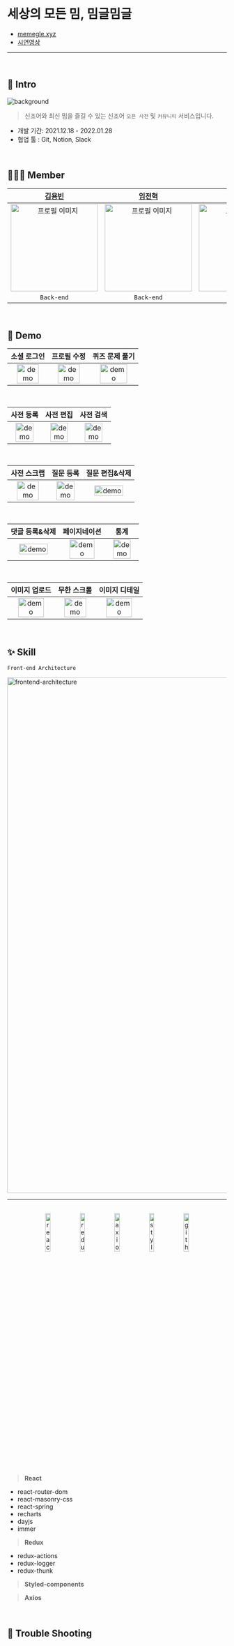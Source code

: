 <br/>

# 세상의 모든 밈, 밈글밈글

- [memegle.xyz](https://memegle.xyz)
- [시연영상](https://www.youtube.com/watch?v=0FW30mV3Jgs)

---

<br/>

## 📖 Intro

![background](https://user-images.githubusercontent.com/91620721/152671234-46fc9c36-96e2-4157-a708-30a9924e15ec.jpeg)

> 신조어와 최신 밈을 즐길 수 있는 신조어 `오픈 사전` 및 `커뮤니티` 서비스입니다.

- 개발 기간: 2021.12.18 - 2022.01.28
- 협업 툴 : Git, Notion, Slack

<br/>

## 👩🏻‍💻 Member

|                                                         [김용빈](https://github.com/Zabee52)                                                          |                                                         [임전혁](https://github.com/yarogono)                                                          |                                                         [정주혜](https://github.com/zubetcha)                                                          |                                                      [이한샘](https://github.com/undriedspring)                                                       |                                                        [이지연](https://github.com/zhiyeonyi)                                                         |                                                                         장세연                                                                         |                                                                        김수은                                                                        |
| :---------------------------------------------------------------------------------------------------------------------------------------------------: | :----------------------------------------------------------------------------------------------------------------------------------------------------: | :----------------------------------------------------------------------------------------------------------------------------------------------------: | :---------------------------------------------------------------------------------------------------------------------------------------------------: | :---------------------------------------------------------------------------------------------------------------------------------------------------: | :----------------------------------------------------------------------------------------------------------------------------------------------------: | :--------------------------------------------------------------------------------------------------------------------------------------------------: |
| <img src="https://user-images.githubusercontent.com/91620721/152671722-dd9026bd-5724-4cec-8b41-1a88fcc0b700.jpeg" alt="프로필 이미지" width="200px"/> | <img src="https://user-images.githubusercontent.com/91620721/152671727-49b95916-0a18-4902-944d-48e635c4ce34.jpeg" alt="프로필 이미지" width="200px" /> | <img src="https://user-images.githubusercontent.com/91620721/152671733-40a74fa3-9cf6-4a03-a164-bcd1534e39fb.jpeg" alt="프로필 이미지" width="200px" /> | <img src="https://user-images.githubusercontent.com/91620721/152671737-f29d8e5c-76fd-482f-a133-32bedf3a4805.png" alt="프로필 이미지" width="200px" /> | <img src="https://user-images.githubusercontent.com/91620721/152671740-bbd22424-7aca-4c89-a861-da87c1a25773.png" alt="프로필 이미지" width="200px" /> | <img width="130px" alt="smileIcon_Yellow" src="https://user-images.githubusercontent.com/91620721/152671752-22f7192c-ff4f-4b10-b718-d62e17eba11b.png"> | <img width="130px" alt="smileIcon_Blue" src="https://user-images.githubusercontent.com/91620721/152671755-da6d5587-0c65-47f8-a699-3f24194665d7.png"> |
|                                                                      `Back-end`                                                                       |                                                                       `Back-end`                                                                       |                                                                      `Front-end`                                                                       |                                                                      `Front-end`                                                                      |                                                                      `Front-end`                                                                      |                                                                       `Designer`                                                                       |                                                                      `Designer`                                                                      |

<br/>

## 🚀 Demo

|                                                                소셜 로그인                                                                 |                                                                프로필 수정                                                                 |                                                               퀴즈 문제 풀기                                                               |
| :----------------------------------------------------------------------------------------------------------------------------------------: | :----------------------------------------------------------------------------------------------------------------------------------------: | :----------------------------------------------------------------------------------------------------------------------------------------: |
| <img src="https://user-images.githubusercontent.com/91620721/152683559-c1c70647-64f5-47d0-8174-77207a2bf7aa.gif" alt="demo" width="80%" /> | <img src="https://user-images.githubusercontent.com/91620721/152683606-e3a51b6f-2563-4810-bb0f-ea91183031b3.gif" alt="demo" width="80%" /> | <img src="https://user-images.githubusercontent.com/91620721/152683731-00dc7083-98f0-4971-8c89-50f8890c3146.gif" alt="demo" width="80%" /> |

<br/>

|                                                                 사전 등록                                                                  |                                                                 사전 편집                                                                  |                                                                 사전 검색                                                                  |
| :----------------------------------------------------------------------------------------------------------------------------------------: | :----------------------------------------------------------------------------------------------------------------------------------------: | :----------------------------------------------------------------------------------------------------------------------------------------: |
| <img src="https://user-images.githubusercontent.com/91620721/152683785-974ec5ac-a1cf-483d-83ab-fc44e11ab111.gif" alt="demo" width="80%" /> | <img src="https://user-images.githubusercontent.com/91620721/152683835-6bc56f8b-4d87-4dec-9c2d-7feac7bfa00b.gif" alt="demo" width="80%" /> | <img src="https://user-images.githubusercontent.com/91620721/152683938-cf50c8bf-bcc3-4da1-8145-a7d99d4c8bdf.gif" alt="demo" width="80%" /> |

<br/>

|                                                                사전 스크랩                                                                 |                                                                 질문 등록                                                                  |                                                               질문 편집&삭제                                                               |
| :----------------------------------------------------------------------------------------------------------------------------------------: | :----------------------------------------------------------------------------------------------------------------------------------------: | :----------------------------------------------------------------------------------------------------------------------------------------: |
| <img src="https://user-images.githubusercontent.com/91620721/152683966-9585d876-5f2c-429e-a435-f3845c92ff53.gif" alt="demo" width="80%" /> | <img src="https://user-images.githubusercontent.com/91620721/152684022-70f39643-9b4a-484f-8b86-193a7062e7ee.gif" alt="demo" width="80%" /> | <img src="https://user-images.githubusercontent.com/91620721/152683413-9fd16fd3-9173-460b-b770-ee9dd04b40b0.gif" alt="demo" width="80%" /> |

<br/>

|                                                               댓글 등록&삭제                                                               |                                                                페이지네이션                                                                |                                                                    통계                                                                    |
| :----------------------------------------------------------------------------------------------------------------------------------------: | :----------------------------------------------------------------------------------------------------------------------------------------: | :----------------------------------------------------------------------------------------------------------------------------------------: |
| <img src="https://user-images.githubusercontent.com/91620721/152684356-e7ae3e75-d726-4ff3-889b-6d787fb1f65f.gif" alt="demo" width="80%" /> | <img src="https://user-images.githubusercontent.com/91620721/152685815-fae40dcc-3f51-499b-b948-4ba53bdc7f85.gif" alt="demo" width="80%" /> | <img src="https://user-images.githubusercontent.com/91620721/152685959-2c3c7611-26b4-424b-aee5-694af32bee8a.gif" alt="demo" width="80%" /> |

<br/>

|                                                               이미지 업로드                                                                |                                                                무한 스크롤                                                                 |                                                               이미지 디테일                                                                |
| :----------------------------------------------------------------------------------------------------------------------------------------: | :----------------------------------------------------------------------------------------------------------------------------------------: | :----------------------------------------------------------------------------------------------------------------------------------------: |
| <img src="https://user-images.githubusercontent.com/91620721/152685770-8085e762-eb36-42e3-b19e-551a13769ce2.gif" alt="demo" width="80%" /> | <img src="https://user-images.githubusercontent.com/91620721/152684654-396800f9-dad9-4ced-881d-a32b38b95c03.gif" alt="demo" width="80%" /> | <img src="https://user-images.githubusercontent.com/91620721/152684895-0b9703ae-d5db-4df4-8f08-43c73622c4c9.gif" alt="demo" width="80%" /> |

<br/>

## ✨ Skill

`Front-end Architecture`

<img width="1183" alt="frontend-architecture" src="https://user-images.githubusercontent.com/91620721/152487434-808c9789-f532-4694-be26-4a9d1f35c284.png">

<br/>

---

<br/>

<div align="center">
  <img src="https://user-images.githubusercontent.com/91620721/153640603-69de1ca1-9785-4144-a992-75754f4c935d.png" alt="react" width=15%>
  <img src="https://user-images.githubusercontent.com/91620721/153640357-dc9dfe6d-4a5c-40fc-9acb-a78ca9962fb1.png" alt="redux" width=15%>
  <img src="https://user-images.githubusercontent.com/91620721/153640964-84a4cd77-6792-4cf2-8160-aa9c6378c216.png" alt="axios" width=15%>
  <img src="https://user-images.githubusercontent.com/91620721/153640816-6788e61d-d25c-490b-be9c-82b4eb02b70a.png" alt="styled-components" width=15%>
  <img src="https://user-images.githubusercontent.com/91620721/153641062-9c40e5dc-33ba-4d73-97b4-de3b5d87cd98.png" alt="github-actions" width=15%>
</div>

> **React**

- react-router-dom
- react-masonry-css
- react-spring
- recharts
- dayjs
- immer

> **Redux**

- redux-actions
- redux-logger
- redux-thunk

> **Styled-components**

> **Axios**

<br/>

## 🔫 Trouble Shooting
